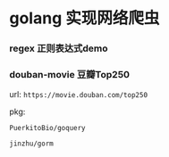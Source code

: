 # golang 实现网络爬虫

### regex 正则表达式demo



### douban-movie 豆瓣Top250

url: `https://movie.douban.com/top250`

pkg: 

`PuerkitoBio/goquery`

`jinzhu/gorm`





